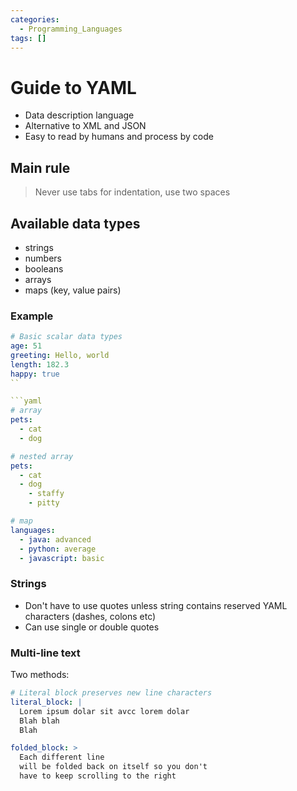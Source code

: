 ```yaml
---
categories:
  - Programming_Languages
tags: []
---
```


# Guide to YAML

- Data description language
- Alternative to XML and JSON
- Easy to read by humans and process by code

## Main rule

> Never use tabs for indentation, use two spaces

## Available data types

- strings
- numbers
- booleans
- arrays
- maps (key, value pairs)

### Example

````yaml
# Basic scalar data types
age: 51
greeting: Hello, world
length: 182.3
happy: true
``

```yaml
# array
pets:
  - cat
  - dog

# nested array
pets:
  - cat
  - dog
    - staffy
    - pitty
````

```yaml
# map
languages:
  - java: advanced
  - python: average
  - javascript: basic
```

### Strings

- Don't have to use quotes unless string contains reserved YAML characters (dashes, colons etc)
- Can use single or double quotes

### Multi-line text

Two methods:

```yaml
# Literal block preserves new line characters
literal_block: |
  Lorem ipsum dolar sit avcc lorem dolar 
  Blah blah
  Blah
```

```yaml
folded_block: >
  Each different line
  will be folded back on itself so you don't
  have to keep scrolling to the right
```
